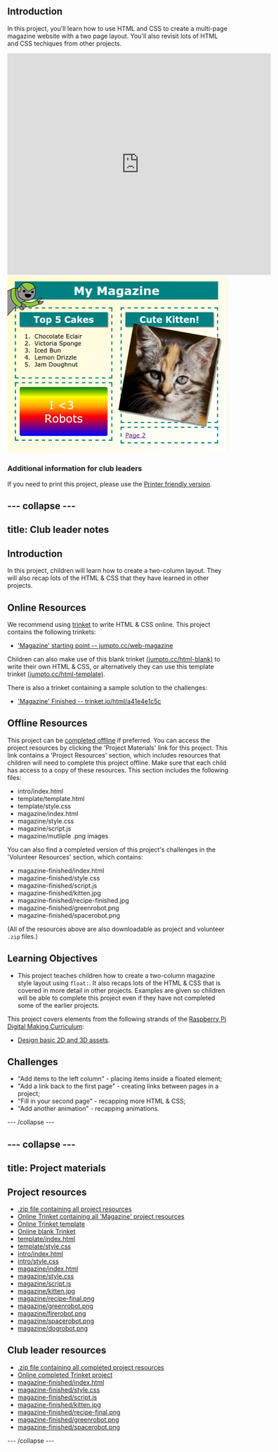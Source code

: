 ## Introduction

In this project, you'll learn how to use HTML and CSS to create a multi-page magazine website with a two page layout. You'll also revisit lots of HTML and CSS techiques from other projects.

<div class="trinket">
  <iframe src="https://trinket.io/embed/html/a41e4e1c5c?outputOnly=true&start=result" width="600" height="505" frameborder="0" marginwidth="0" marginheight="0" allowfullscreen>
  </iframe>
  <img src="images/magazine-final.png">
</div>

### Additional information for club leaders

If you need to print this project, please use the [Printer friendly version](https://projects.raspberrypi.org/en/projects/magazine/print).

## \--- collapse \---

## title: Club leader notes

## Introduction

In this project, children will learn how to create a two-column layout. They will also recap lots of the HTML & CSS that they have learned in other projects.

## Online Resources

We recommend using [trinket](https://trinket.io/) to write HTML & CSS online. This project contains the following trinkets:

* ['Magazine' starting point -- jumpto.cc/web-magazine](http://jumpto.cc/web-magazine)

Children can also make use of this blank trinket [(jumpto.cc/html-blank)](http://jumpto.cc/html-blank) to write their own HTML & CSS, or alternatively they can use this template trinket [(jumpto.cc/html-template)](http://jumpto.cc/html-template).

There is also a trinket containing a sample solution to the challenges:

* ['Magazine' Finished -- trinket.io/html/a41e4e1c5c](https://trinket.io/html/a41e4e1c5c)

## Offline Resources

This project can be [completed offline](https://www.codeclubprojects.org/en-GB/resources/webdev-working-offline/) if preferred. You can access the project resources by clicking the 'Project Materials' link for this project. This link contains a 'Project Resources' section, which includes resources that children will need to complete this project offline. Make sure that each child has access to a copy of these resources. This section includes the following files:

* intro/index.html
* template/template.html
* template/style.css
* magazine/index.html
* magazine/style.css
* magazine/script.js
* magazine/mutliple .png images

You can also find a completed version of this project's challenges in the 'Volunteer Resources' section, which contains:

* magazine-finished/index.html
* magazine-finished/style.css
* magazine-finished/script.js
* magazine-finished/kitten.jpg
* magazine-finished/recipe-finished.jpg
* magazine-finished/greenrobot.png
* magazine-finished/spacerobot.png

(All of the resources above are also downloadable as project and volunteer `.zip` files.)

## Learning Objectives

* This project teaches children how to create a two-column magazine style layout using `float:`. It also recaps lots of the HTML & CSS that is covered in more detail in other projects. Examples are given so children will be able to complete this project even if they have not completed some of the earlier projects. 

This project covers elements from the following strands of the [Raspberry Pi Digital Making Curriculum](http://rpf.io/curriculum):

* [Design basic 2D and 3D assets](https://www.raspberrypi.org/curriculum/design/creator).

## Challenges

* "Add items to the left column" - placing items inside a floated element;
* "Add a link back to the first page" - creating links between pages in a project;
* "Fill in your second page" - recapping more HTML & CSS;
* "Add another animation" - recapping animations.

\--- /collapse \---

## \--- collapse \---

## title: Project materials

## Project resources

* [.zip file containing all project resources](https://rpf.io/p/en/magazine-go)
* [Online Trinket containing all 'Magazine' project resources](http://jumpto.cc/web-magazine)
* [Online Trinket template](http://jumpto.cc/trinket-template)
* [Online blank Trinket](http://jumpto.cc/trinket-blank)
* [template/index.html](resources/template-index.html)
* [template/style.css](resources/template-style.css)
* [intro/index.html](resources/intro-index.html)
* [intro/style.css](resources/intro-style.css)
* [magazine/index.html](resources/magazine-index.html)
* [magazine/style.css](resources/magazine-style.css)
* [magazine/script.js](resources/magazine-script.js)
* [magazine/kitten.jpg](resources/magazine-kitten.jpg)
* [magazine/recipe-final.png](resources/magazine-recipe-final.png)
* [magazine/greenrobot.png](resources/magazine-greenrobot.png)
* [magazine/firerobot.png](resources/magazine-firerobot.png)
* [magazine/spacerobot.png](resources/magazine-spacerobot.png)
* [magazine/dogrobot.png](resources/magazine-dogrobot.png)

## Club leader resources

* [.zip file containing all completed project resources](https://rpf.io/p/en/magazine-go)
* [Online completed Trinket project](https://trinket.io/html/a41e4e1c5c)
* [magazine-finished/index.html](resources/magazine-finished-index.html)
* [magazine-finished/style.css](resources/magazine-finished-style.css)
* [magazine-finished/script.js](resources/magazine-finished-script.js)
* [magazine-finished/kitten.jpg](resources/magazine-finished-kitten.jpg)
* [magazine-finished/recipe-final.png](resources/magazine-finished-recipe-final.png)
* [magazine-finished/greenrobot.png](resources/magazine-finished-greenrobot.png)
* [magazine-finished/spacerobot.png](resources/magazine-finished-spacerobot.png)

\--- /collapse \---